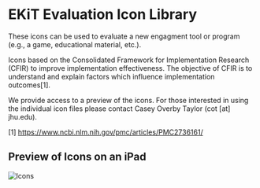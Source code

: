 # EKiT Evaluation Icon Library

These icons can be used to evaluate a new engagment tool or program (e.g., a game, educational material, etc.).

Icons based on the Consolidated Framework for Implementation Research (CFIR) to improve implementation effectiveness. The objective of CFIR is to understand and explain factors which influence implementation outcomes[1].

We provide access to a preview of the icons. For those interested in using the individual icon files please contact Casey Overby Taylor (cot [at] jhu.edu).

[1] https://www.ncbi.nlm.nih.gov/pmc/articles/PMC2736161/ 

## Preview of Icons on an iPad

![Icons](/images/icon-ipad-kiosk.png)
